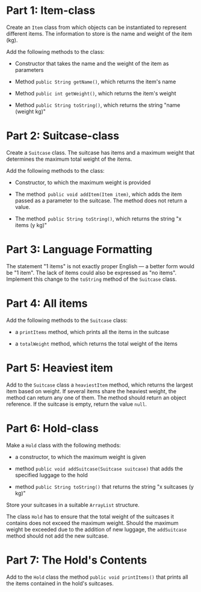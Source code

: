 # Part 1: Item-class
Create an `Item` class from which objects can be instantiated to represent different items. The information to store is the name and weight of the item (kg).

Add the following methods to the class:

- Constructor that takes the name and the weight of the item as parameters

- Method `public String getName()`, which returns the item's name

- Method `public int getWeight()`, which returns the item's weight

- Method `public String toString()`, which returns the string "name (weight kg)"


# Part 2: Suitcase-class
Create a `Suitcase` class. The suitcase has items and a maximum weight that determines the maximum total weight of the items.

Add the following methods to the class:

- Constructor, to which the maximum weight is provided

- The method` public void addItem(Item item)`, which adds the item passed as a parameter to the suitcase. The method does not return a value.

- The method` public String toString()`, which returns the string "x items (y kg)"


# Part 3: Language Formatting
The statement "1 items" is not exactly proper English — a better form would be "1 item". The lack of items could also be expressed as "no items". Implement this change to the `toString` method of the `Suitcase` class.


# Part 4: All items 
Add the following methods to the `Suitcase` class:

- a `printItems` method, which prints all the items in the suitcase

- a `totalWeight` method, which returns the total weight of the items

# Part 5: Heaviest item
Add to the `Suitcase` class a `heaviestItem` method, which returns the largest item based on weight. If several items share the heaviest weight, the method can return any one of them. The method should return an object reference. If the suitcase is empty, return the value `null`.


# Part 6: Hold-class
Make a `Hold` class with the following methods:

- a constructor, to which the maximum weight is given

- method `public void addSuitcase(Suitcase suitcase)` that adds the specified luggage to the hold

- method `public String toString()` that returns the string "x suitcases (y kg)"

Store your suitcases in a suitable `ArrayList` structure.

The class `Hold` has to ensure that the total weight of the suitcases it contains does not exceed the maximum weight. Should the maximum weight be exceeded due to the addition of new luggage, the `addSuitcase` method should not add the new suitcase.

# Part 7: The Hold's Contents
Add to the `Hold` class the method `public void printItems()` that prints all the items contained in the hold's suitcases.

